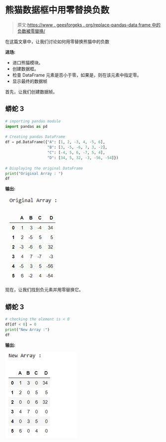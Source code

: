 # 熊猫数据框中用零替换负数

> 原文:[https://www . geesforgeks . org/replace-pandas-data frame 中的负数被零替换/](https://www.geeksforgeeks.org/replace-negative-number-by-zeros-in-pandas-dataframe/)

在这篇文章中，让我们讨论如何用零替换熊猫中的负数

**进场:**

*   进口熊猫模块。
*   创建数据框。
*   检查 DataFrame 元素是否小于零，如果是，则在该元素中指定零。
*   显示最终的数据帧

首先，让我们创建数据帧。

## 蟒蛇 3

```py
# importing pandas module
import pandas as pd

# Creating pandas DataFrame
df = pd.DataFrame({"A": [1, 2, -3, 4, -5, 6],
                   "B": [3, -5, -6, 7, 3, -2],
                   "C": [-4, 5, 6, -7, 5, 4],
                   "D": [34, 5, 32, -3, -56, -54]})

# Displaying the original DataFrame
print("Original Array : ")
df
```

**输出:**

![](img/6011ae1787956862d2f7843610d9d925.png)

现在，让我们找到负元素并用零替换它。

## 蟒蛇 3

```py
# checking the element is < 0
df[df < 0] = 0
print("New Array :")
df
```

**输出:**

![](img/52622ac42c8654818017ac1d8026edea.png)